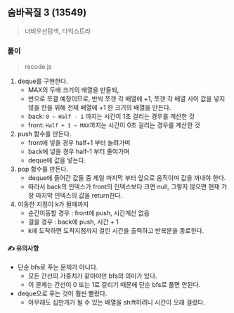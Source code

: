 ## 숨바꼭질 3 (13549)

> 너비우선탐색, 다익스트라

### 풀이

> recode.js

1. deque를 구현한다.
   - MAX의 두배 크기의 배열을 만들되,
   - 반으로 쪼갤 예정이므로, 반씩 쪼갠 각 배열에 +1, 쪼갠 각 배열 사이 값을 넣지 않을 칸을 위해 전체 배열에 +1 한 크기의 배열을 만든다.
   - back: `0 ~ Half - 1` 까지는 시간이 1초 걸리는 경우를 계산한 것
   - front: `Half + 1 ~ MAX`까지는 시간이 0초 걸리는 경우를 계산한 것
2. push 함수를 만든다.
   - front에 넣을 경우 half+1 부터 늘려가며
   - back에 넣을 경우 half-1 부터 줄여가며
   - deque에 값을 넣는다.
3. pop 함수를 만든다.
   - deque에 들어간 값들 중 제일 마지막 부터 앞으로 움직이며 값을 꺼내야 한다.
   - 따라서 back의 인덱스가 front의 인덱스보다 크면 null, 그렇지 않으면 현재 가장 마지막 인덱스의 값을 return한다.
4. 이동한 지점이 k가 될때까지
   - 순간이동할 경우 : front에 push, 시간계산 없음
   - 걸을 경우 : back에 push, 시간 + 1
   - k에 도착하면 도착지점까지 걸린 시간을 출력하고 반복문을 종료한다.

#### ✍ 유의사항

- 단순 bfs로 푸는 문제가 아니다.
  - 모든 간선의 가중치가 같아야만 bfs의 의미가 있다.
  - 이 문제는 간선이 0 또는 1로 갈리기 때문에 단순 bfs로 풀면 안된다.
- deque으로 푸는 것이 훨씬 빨랐다.
  - 아무래도 십만개가 될 수 있는 배열을 shift하려니 시간이 오래 걸렸다.
